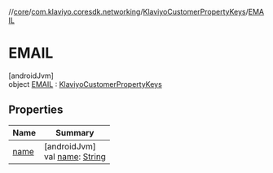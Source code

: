 //[core](../../../../index.md)/[com.klaviyo.coresdk.networking](../../index.md)/[KlaviyoCustomerPropertyKeys](../index.md)/[EMAIL](index.md)

# EMAIL

[androidJvm]\
object [EMAIL](index.md) : [KlaviyoCustomerPropertyKeys](../index.md)

## Properties

| Name | Summary |
|---|---|
| [name](../../-klaviyo-property-keys/name.md) | [androidJvm]<br>val [name](../../-klaviyo-property-keys/name.md): [String](https://kotlinlang.org/api/latest/jvm/stdlib/kotlin/-string/index.html) |
